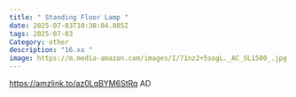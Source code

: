 ```yaml
---
title: " Standing Floor Lamp "
date: 2025-07-03T10:38:04.805Z
tags: 2025-07-03
Category: other
description: "16.xx "
image: https://m.media-amazon.com/images/I/71nz2+5sogL._AC_SL1500_.jpg
---
```

https://amzlink.to/az0LqBYM6StRq
AD
